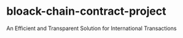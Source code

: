 # bloack-chain-contract-project
An Efficient and Transparent Solution for International Transactions
